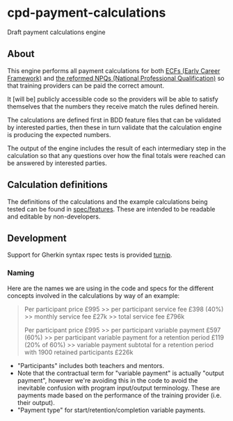 # cpd-payment-calculations
Draft payment calculations engine

## About

This engine performs all payment calculations for both [ECFs (Early Career Framework)](https://www.early-career-framework.education.gov.uk/) and [the reformed NPQs (National Professional Qualification)](https://www.gov.uk/government/publications/national-professional-qualifications-frameworks-from-september-2021) so that training providers can be paid the correct amount.

It [will be] publicly accessible code so the providers will be able to satisfy themselves that the numbers they receive match the rules defined herein.

The calculations are defined first in BDD feature files that can be validated by interested parties, then these in turn validate that the calculation engine is producing the expected numbers.

The output of the engine includes the result of each intermediary step in the calculation so that any questions over how the final totals were reached can be answered by interested parties.

## Calculation definitions

The definitions of the calculations and the example calculations being tested can be found in [spec/features](spec/features). These are intended to be readable and editable by non-developers.

## Development

Support for Gherkin syntax rspec tests is provided [turnip](https://github.com/jnicklas/turnip). 

### Naming

Here are the names we are using in the code and specs for the different concepts involved in the calculations by way of an example:

> Per participant price £995 >>
per participant service fee £398 (40%) >> monthly service fee £27k >> total service fee £796k
>
> Per participant price £995 >> per participant variable payment £597 (60%) >> per participant variable payment for a retention period £119 (20% of 60%) >> variable payment subtotal for a retention period with 1900 retained participants £226k

* "Participants" includes both teachers and mentors.
* Note that the contractual term for "variable payment" is actually "output payment", however we're avoiding this in the code to avoid the inevitable confusion with program input/output terminology. These are payments made based on the performance of the training provider (i.e. their output).
* "Payment type" for start/retention/completion variable payments.
